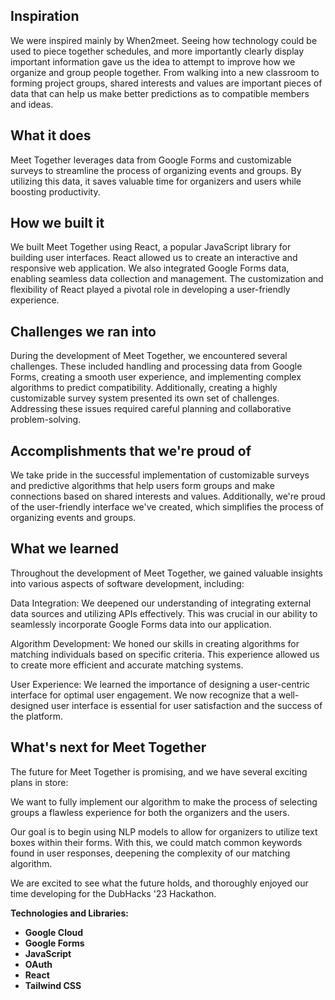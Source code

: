 ## Inspiration
We were inspired mainly by When2meet. Seeing how technology could be used to piece together schedules, and more importantly clearly display important information gave us the idea to attempt to improve how we organize and group people together. From walking into a new classroom to forming project groups, shared interests and values are important pieces of data that can help us make better predictions as to compatible members and ideas.

## What it does
Meet Together leverages data from Google Forms and customizable surveys to streamline the process of organizing events and groups. By utilizing this data, it saves valuable time for organizers and users while boosting productivity.

## How we built it
We built Meet Together using React, a popular JavaScript library for building user interfaces. React allowed us to create an interactive and responsive web application. We also integrated Google Forms data, enabling seamless data collection and management. The customization and flexibility of React played a pivotal role in developing a user-friendly experience.

## Challenges we ran into
During the development of Meet Together, we encountered several challenges. These included handling and processing data from Google Forms, creating a smooth user experience, and implementing complex algorithms to predict compatibility. Additionally, creating a highly customizable survey system presented its own set of challenges. Addressing these issues required careful planning and collaborative problem-solving.

## Accomplishments that we're proud of
We take pride in the successful implementation of customizable surveys and predictive algorithms that help users form groups and make connections based on shared interests and values. Additionally, we're proud of the user-friendly interface we've created, which simplifies the process of organizing events and groups.

## What we learned
Throughout the development of Meet Together, we gained valuable insights into various aspects of software development, including:

Data Integration: We deepened our understanding of integrating external data sources and utilizing APIs effectively. This was crucial in our ability to seamlessly incorporate Google Forms data into our application.

Algorithm Development: We honed our skills in creating algorithms for matching individuals based on specific criteria. This experience allowed us to create more efficient and accurate matching systems.

User Experience: We learned the importance of designing a user-centric interface for optimal user engagement. We now recognize that a well-designed user interface is essential for user satisfaction and the success of the platform.

## What's next for Meet Together
The future for Meet Together is promising, and we have several exciting plans in store:

We want to fully implement our algorithm to make the process of selecting groups a flawless experience for both the organizers and the users.

Our goal is to begin using NLP models to allow for organizers to utilize text boxes within their forms. With this, we could match common keywords found in user responses, deepening the complexity of our matching algorithm.

We are excited to see what the future holds, and thoroughly enjoyed our time developing for the DubHacks '23 Hackathon.

**Technologies and Libraries:**
- **Google Cloud**
- **Google Forms**
- **JavaScript**
- **OAuth**
- **React**
- **Tailwind CSS**
